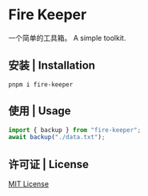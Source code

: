 # Fire Keeper

一个简单的工具箱。
A simple toolkit.

## 安装 | Installation

```shell
pnpm i fire-keeper
```

## 使用 | Usage

```typescript
import { backup } from "fire-keeper";
await backup("./data.txt");
```

## 许可证 | License

[MIT License](./license.md)
